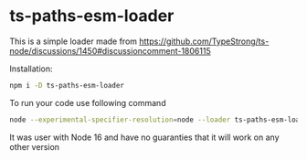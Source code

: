 # ts-paths-esm-loader

This is a simple loader made from https://github.com/TypeStrong/ts-node/discussions/1450#discussioncomment-1806115

Installation:

```bash
npm i -D ts-paths-esm-loader
```

To run your code use following command

```bash
node --experimental-specifier-resolution=node --loader ts-paths-esm-loader
```

It was user with Node 16 and have no guaranties that it will work on any other version 
